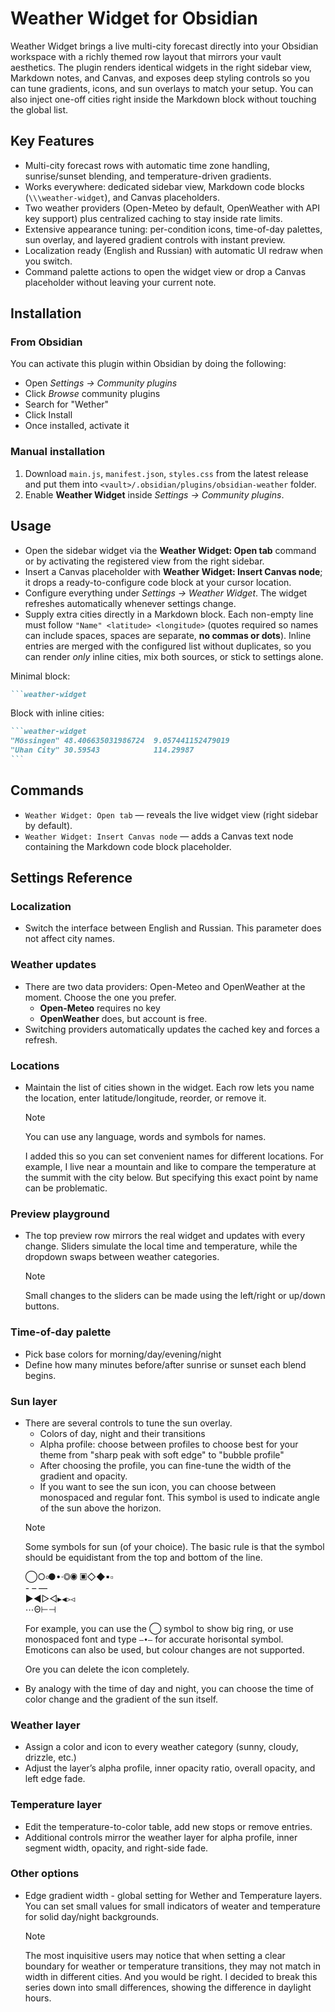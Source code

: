 # Weather Widget for Obsidian

Weather Widget brings a live multi-city forecast directly into your Obsidian workspace with a richly themed row layout that mirrors your vault aesthetics. The plugin renders identical widgets in the right sidebar view, Markdown notes, and Canvas, and exposes deep styling controls so you can tune gradients, icons, and sun overlays to match your setup. You can also inject one-off cities right inside the Markdown block without touching the global list.

## Key Features
- Multi-city forecast rows with automatic time zone handling, sunrise/sunset blending, and temperature-driven gradients.
- Works everywhere: dedicated sidebar view, Markdown code blocks (`\\\weather-widget`), and Canvas placeholders.
- Two weather providers (Open-Meteo by default, OpenWeather with API key support) plus centralized caching to stay inside rate limits.
- Extensive appearance tuning: per-condition icons, time-of-day palettes, sun overlay, and layered gradient controls with instant preview.
- Localization ready (English and Russian) with automatic UI redraw when you switch.
- Command palette actions to open the widget view or drop a Canvas placeholder without leaving your current note.

## Installation
### From Obsidian
You can activate this plugin within Obsidian by doing the following:
- Open *Settings -> Community plugins*
- Click *Browse* community plugins
- Search for "Wether"
- Click Install
- Once installed, activate it

### Manual installation
1. Download `main.js`, `manifest.json`, `styles.css` from the latest release and put them into `<vault>/.obsidian/plugins/obsidian-weather` folder.
2. Enable **Weather Widget** inside *Settings -> Community plugins*.

## Usage
- Open the sidebar widget via the **Weather Widget: Open tab** command or by activating the registered view from the right sidebar.
- Insert a Canvas placeholder with **Weather Widget: Insert Canvas node**; it drops a ready-to-configure code block at your cursor location.
- Configure everything under *Settings -> Weather Widget*. The widget refreshes automatically whenever settings change.
- Supply extra cities directly in a Markdown block. Each non-empty line must follow `"Name" <latitude> <longitude>` (quotes required so names can include spaces, spaces are separate, **no commas or dots**). Inline entries are merged with the configured list without duplicates, so you can render *only* inline cities, mix both sources, or stick to settings alone.

Minimal block:  
  ~~~markdown
  ```weather-widget
  ~~~

Block with inline cities:  
  ~~~markdown
  ```weather-widget
  "Mössingen" 48.406635031986724  9.057441152479019
  "Uhan City" 30.59543            114.29987
  ```
  ~~~

## Commands
- `Weather Widget: Open tab` — reveals the live widget view (right sidebar by default).
- `Weather Widget: Insert Canvas node` — adds a Canvas text node containing the Markdown code block placeholder.

## Settings Reference

### Localization
- Switch the interface between English and Russian. This parameter does not affect city names.

### Weather updates
- There are two data providers: Open-Meteo and OpenWeather at the moment. Choose the one you prefer.
  - **Open-Meteo** requires no key
  - **OpenWeather** does, but account is free.
- Switching providers automatically updates the cached key and forces a refresh.

### Locations
- Maintain the list of cities shown in the widget. Each row lets you name the location, enter latitude/longitude, reorder, or remove it.
    > [!note] 
    > You can use any language, words and symbols for names.
    > 
    > I added this so you can set convenient names for different locations. For example, I live near a mountain and like to compare the temperature at the summit with the city below. But specifying this exact point by name can be problematic.

### Preview playground
- The top preview row mirrors the real widget and updates with every change. Sliders simulate the local time and temperature, while the dropdown swaps between weather categories.
    > [!note]
    > Small changes to the sliders can be made using the left/right or up/down buttons.

### Time-of-day palette
- Pick base colors for morning/day/evening/night
- Define how many minutes before/after sunrise or sunset each blend begins.

### Sun layer
- There are several controls to tune the sun overlay.
    - Colors of day, night and their transitions
    - Alpha profile: choose between profiles to choose best for your theme from "sharp peak with soft edge" to "bubble profile"
    - After choosing the profile, you can fine-tune the width of the gradient and opacity. 
    - If you want to see the sun icon, you can choose between monospaced and regular font. This symbol is used to indicate angle of the sun above the horizon.
    > [!note]
    > Some symbols for sun (of your choice). The basic rule is that the symbol should be equidistant from the top and bottom of the line.
    >
    > ◯○৹●•·◎◉
    > ▣◇◆▪▫\
    > \- – — \
    > ►◄▻◅▸◂▹◃\
    > ⋯Θ⊢⊣
    >
    > For example, you can use the ◯ symbol to show big ring, or use monospaced font and type `—•—` for accurate horisontal symbol.\
    > Emoticons can also be used, but colour changes are not supported.
    >
    > Ore you can delete the icon completely.
- By analogy with the time of day and night, you can choose the time of color change and the gradient of the sun itself.

### Weather layer
- Assign a color and icon to every weather category (sunny, cloudy, drizzle, etc.) 
- Adjust the layer’s alpha profile, inner opacity ratio, overall opacity, and left edge fade.

### Temperature layer
- Edit the temperature-to-color table, add new stops or remove entries. 
- Additional controls mirror the weather layer for alpha profile, inner segment width, opacity, and right-side fade.

### Other options
- Edge gradient width - global setting for Wether and Temperature layers. You can set small values for small indicators of weater and temperature for solid day/night backgrounds. 
    > [!note]
    > The most inquisitive users may notice that when setting a clear boundary for weather or temperature transitions, they may not match in width in different cities. And you would be right. I decided to break this series down into small differences, showing the difference in daylight hours.
